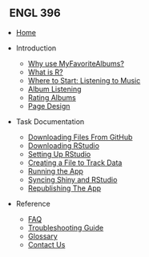 <!-- _sidebar.md -->

## &nbsp; ENGL 396

* [Home](README.md)

* Introduction 

  * [Why use MyFavoriteAlbums?](docone.md)
  * [What is R?](doctwo.md)
  * [Where to Start: Listening to Music](docthree.md)
  * [Album Listening](docfour.md)
  * [Rating Albums](docfive.md)
  * [Page Design](docseven.md)
  
  
* Task Documentation 

  * [Downloading Files From GitHub ](download-zip.md)
  * [Downloading RStudio](download-rstudio.md)
  * [Setting Up RStudio](setup-rstudio.md)
  * [Creating a File to Track Data](creating-track-file.md)
  * [Running the App](run-app.md)
  * [Syncing Shiny and RStudio ](sync-app.md)
  * [Republishing The App](repub-app.md)

* Reference

  * [FAQ](faq.md)
  * [Troubleshooting Guide](troubleshooting-guide.md)
  * [Glossary](glossary.md)
  * [Contact Us](contact-us.md)
  
  


